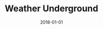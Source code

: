 ---
layout: site
title: "Weather Underground"
date: 2018-01-01
categories: [news-weather]
version: 4.1.3
major: 4
minor: 1
patch: 3
slug: weather-underground
link: https://www.wunderground.com/
permalink: /sites/:slug
---